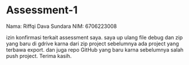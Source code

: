 # Assessment-1
Nama: Riffqi Dava Sundara
NIM: 6706223008

izin konfirmasi terkait assessment saya. saya up ulang file debug dan
zip yang baru di gdrive karna dari zip project sebelumnya ada project
yang terbawa export. dan juga repo GitHub yang baru karna sebelumnya
salah push project. Terima kasih.
